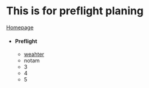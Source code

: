 <h1>This is for preflight planing</h1>

[Homepage](../README.md)

- #### Preflight
  - [weahter](https://aviationweather.com)
  - notam
  - 3
  - 4
  - 5
